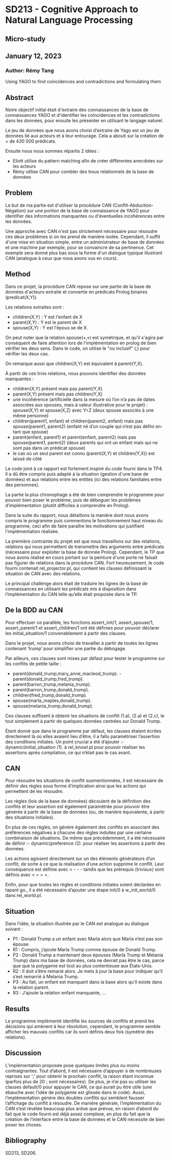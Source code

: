 


# SD213 - Cognitive Approach to Natural Language Processing
## Micro-study
## January 12, 2023
### Author: Rémy Tang

Using YAGO to find coincidences and contradictions and formulating them

## Abstract

Notre objectif initial était d'extraire des connaissances de la base de connaissances YAGO et d'identifier les coïncidences et les contradictions dans les données, pour ensuite les présenter en utilisant le langage naturel.

Le jeu de données que nous avons choisi d’extraire de Yago est un jeu de données lié aux acteurs et à leur entourage. Cela a abouti sur la création de + de 430 000 prédicats.

Ensuite nous nous sommes répartis 2 idées :
- Eliott utilise du pattern matching afin de créer différentes anecdotes sur les acteurs
- Rémy utilise CAN pour combler des trous relationnels de la base de données

## Problem

Le but de ma partie est d'utiliser la procédure CAN (Conflit-Abduction-Négation) sur une portion de la base de connaissance de YAGO pour identifier des informations manquantes ou d'éventuelles incohérences entre les données.

Une approche avec CAN n'est pas strictement nécessaire pour résoudre ces deux problèmes si on les prend de manière isolée. Cependant, il suffit d'une mise en situation simple, entre un administrateur de base de données et une machine par exemple, pour se convaincre de sa pertinence. Cet exemple sera donné plus bas sous la forme d'un dialogue typique illustrant CAN (analogue à ceux que nous avons vus en cours).

## Method

Dans ce projet, la procédure CAN repose sur une partie de la base de données d'acteurs extraite et convertie en prédicats Prolog binaires (predicat(X,Y)).

Les relations extraites sont :
- children(X,Y) : Y est l'enfant de X
- parent(X,Y) : Y est le parent de X
- spouse(X,Y) : Y est l'époux.se de X.

On peut noter que la relation spouse(•,•) est symétrique, et qu'il s'agira par conséquent de faire attention lors de l'implémentation en prolog de bien vérifier les deux sens. Dans le code, on utilise le "ou inclusif" (;) pour vérifier les deux cas.

On remarque aussi que children(X,Y) est équivalent à parent(Y,X).

À partir de ces trois relations, nous pouvons identifier des données manquantes :
- children(X,Y) présent mais pas parent(Y,X) 
- parent(X,Y) présent mais pas children(Y,X) 
- une incohérence (artificielle dans la mesure où l’on n’a pas de dates associées aux spouses, mais à valeur illustrative pour le projet) :
spouse(X,Y) et spouse(X,Z) avec Y\=Z (deux spouse associés à une même personne)
- children(parent1, enfant) et children(parent2, enfant) mais pas spouse(parent1, parent2) (enfant né d’un couple qui n’est pas défini en-  tant que spouse)
- parent(enfant, parent1) et parent(enfant, parent2) mais pas spouse(parent1, parent2) (deux parents qui ont un enfant mais qui ne sont pas dans un prédicat spouse)
- le cas où un seul parent est connu (parent(X,Y) et children(Y,X)) est laissé de côté

Le code joint à ce rapport est fortement inspiré du code fourni dans le TP4. Il a dû être compris puis adapté à la situation (gestion d'une base de données) et aux relations entre les entités (ici des relations familiales entre des personnes).

La partie la plus chronophage a été de bien comprendre le programme pour pouvoir bien poser le problème, puis de déboguer les problèmes d’implémentation (plutôt difficiles à comprendre en Prolog).

Dans la suite du rapport, nous détaillons la manière dont nous avons compris le programme puis commentons le fonctionnement haut niveau du programme, ceci afin de faire paraître les motivations qui justifient l'implémentation réalisée.

La première contrainte du projet est que nous travaillons sur des relations, relations qui nous permettent de transmettre des arguments entre prédicats (nécessaire pour exploiter la base de donnée Prolog). Cependant, le TP que nous avons réalisé en cours portant sur la peinture d'une porte ne faisait pas figurer de relations dans la procédure CAN. Fort heureusement, le code fourni contenait rel_projector.pl, qui contient les clauses définissant la situation de CAN avec des relations.

Le principal challenge alors était de traduire les lignes de la base de connaissances en utilisant les prédicats mis à disposition dans l’implémentation du CAN telle qu’elle était proposée dans le TP.

## De la BDD au CAN

Pour effectuer ce parallèle, les fonctions assert_init/1, assert_spouse/1, assert_parent/1 et assert_children/1 ont été définies pour pouvoir déclarer les initial_situation/1 convenablement à partir des clauses.

Dans le projet, nous avons choisi de travailler à partir de toutes les lignes contenant ‘trump’ pour simplifier une partie du débogage. 

Par ailleurs, ces clauses sont mises par défaut pour tester le programme sur les conflits de petite taille :
- parent(donald_trump,mary_anne_macleod_trump).
-parent(donald_trump,fred_trump).
- parent(barron_trump,melania_trump).
- parent(barron_trump,donald_trump).
- children(fred_trump,donald_trump).
- spouse(marla_maples,donald_trump).
- spouse(melania_trump,donald_trump).

Ces clauses suffisent à obtenir les situations de conflit (1.a), (2.a) et (2.c), le tout simplement à partir de quelques données centrées sur Donald Trump.

Étant donné que dans le programme par défaut, les clauses étaient écrites directement là où elles avaient lieu d’être, il a fallu paramétriser l’assertion des conditions initiales. Un point crucial a été d’ajouter :- dynamic(initial_situation /1). à rel_knowl.pl pour pouvoir réaliser les assertions après compilation, ce qui n’était pas le cas avant.

## CAN

Pour résoudre les situations de conflit susmentionnées, il est nécessaire de définir des règles sous forme d’implication ainsi que les actions qui permettent de les résoudre. 

Les règles (lois de la base de données) découlent de la définition des conflits et leur assertion est également paramétrée pour pouvoir être générée à partir de la base de données (ou, de manière équivalente, à partir des situations initiales). 

En plus de ces règles, on génère également des conflits en associant des préférences négatives à chacune des règles induites par une certaine combinaison de situations. De même que précédemment, il a été nécessaire de définir :- dynamic(preference /2). pour réaliser les assertions à partir des données.

Les actions agissent directement sur un des éléments générateurs d’un conflit, de sorte à ce que la réalisation d’une action supprime le conflit. Leur conséquence est définie avec < - - - tandis que les prérequis (triviaux) sont définis avec < = = =.

Enfin, pour que toutes les règles et conditions initiales soient déclarées en tapant go., il a 
été nécessaire d’ajouter une étape init/0 à w_init_world/0 dans rel_world.pl.

## Situation

Dans l’idée, la situation illustrée par le CAN est analogue au dialogue suivant :
- P1 : Donald Trump a un enfant avec Marla alors que Marla n’est pas son épouse.
- R1 : Compris, j’ajoute Marla Trump comme épouse de Donald Trump.
- P2 : Donald Trump a maintenant deux épouses (Marla Trump et Melania Trump) dans ma base de données, cela ne devrait pas être le cas, parce que que la polygamie est tout au plus contentieuse aux États-Unis.
- R2 : Il doit s’être remarié alors. Je mets à jour la base pour indiquer qu’il s’est remarrié à Melania Trump.
- P3 : Au fait, un enfant est manquant dans la base alors qu’il existe dans la relation parent.
- R3 : J’ajoute la relation enfant manquante, …

## Results

Le programme implémenté identifie les sources de conflits et prend les décisions qui amènent à leur résolution, cependant, le programme semble afficher les mauvais conflits car ils sont définis deux fois (symétrie des relations).

## Discussion

L’implémentation proposée pose quelques limites plus ou moins contraignantes. Tout d’abord, il est nécessaire d’appuyer à de nombreuses reprises sur ‘;’ pour obtenir le prochain conflit, la raison étant inconnue (parfois plus de 20 ; sont nécessaires).
De plus, je n’ai pas su utiliser les clauses default/0 pour appuyer le CAN, ce qui aurait pu être utile (une ébauche avec l’idée de polygamie est glissée dans le code).
Aussi, l’implémentation génère des doubles conflits qui semblent fausser l’affichage du conflit à résoudre.
De manière générale, l’implémentation du CAN s’est révélée beaucoup plus ardue que prévue, en raison d’abord du fait que le code fourni est déjà assez complexe, en plus du fait que la création de l’interface entre la base de données et le CAN nécessite de bien poser les choses.

## Bibliography
SD213, SD206.
